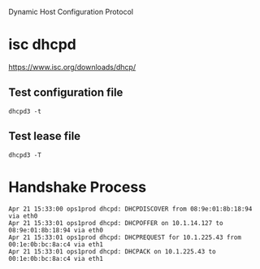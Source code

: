 Dynamic Host Configuration Protocol

# isc dhcpd

<https://www.isc.org/downloads/dhcp/>

## Test configuration file

```
dhcpd3 -t
```

## Test lease file

```
dhcpd3 -T
```

# Handshake Process

```
Apr 21 15:33:00 ops1prod dhcpd: DHCPDISCOVER from 08:9e:01:8b:18:94 via eth0
Apr 21 15:33:01 ops1prod dhcpd: DHCPOFFER on 10.1.14.127 to 08:9e:01:8b:18:94 via eth0
Apr 21 15:33:01 ops1prod dhcpd: DHCPREQUEST for 10.1.225.43 from 00:1e:0b:bc:8a:c4 via eth1
Apr 21 15:33:01 ops1prod dhcpd: DHCPACK on 10.1.225.43 to 00:1e:0b:bc:8a:c4 via eth1
```
